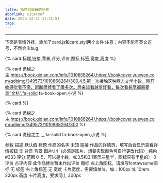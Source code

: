```yaml
---
title: 插件对编辑的格式
abbrlink: c3ca40ef
date: 2024-12-21 17:21:51
tags:
---
```



-----------------------------------------------------------------
下面是表情外挂，添加了card.js和card.styl两个文件
注意：内容不能有英文逗号，不然会出bug

<!-- 使用js是为了高亮代码，不必在意 -->
<!-- 参数如下： -->
{% card 标题,链接,背景,评分,评价,图标,标签,宽度,高度 %}
<!-- 示例如下： -->
{% card 诡秘之主,https://book.qidian.com/info/1010868264/,https://bookcover.yuewen.com/qdbimg/349573/1010868264/300,4.5,第一次接触这种西方文学小说，刚开始感觉看不懂，断断续续看了很多次。后来越看越觉好看，每次看甚至都需要查“文档”,fa-solid fa-book-open,小说 %}
<!-- 你也可以什么都不填，将会全部使用默认值，如下： -->
{% card %}
<!-- 你也可以省略部分内容，如下： -->
{% card 诡秘之主,https://book.qidian.com/info/1010868264/,https://bookcover.yuewen.com/qdbimg/349573/1010868264/300 %}
<!-- 位置在后面的参数不填的话可以直接省略，但是如果中间的不想填必须留空，如下： -->
{% card 诡秘之主,,,,,fa-solid fa-book-open,小说 %}

参数	描述	默认值
标题	作品的名字	未知
链接	作品的详情页，填写后会显示查看详情按钮	无
背景	背景 图片Url（必须是图片，想要实现颜色可自行更改代码）	纯色#333
评分	范围 0-5，可以是小数，如3.5和3.1表示三星半，图标只有半星的）	0
评价	点评内容	此作品博主暂未作出评价
图标	左上角图标，请填写fontawsome图标	无
标签	右上角标签	无
宽度	卡片宽度，需要填单位，如：100px 或 10rem	220px
高度	卡片高度，要求同上	300px